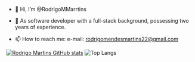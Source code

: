 - 👋 Hi, I’m @RodrigoMMarrtins
- 👀 As software developer with a full-stack background, possessing two years of experience.

- 📫 How to reach me: e-mail: rodrigomendesmartins22@gmail.com

[![Rodrigo Martins GitHub stats](https://github-readme-stats.vercel.app/api?username=RodrigoMMarrtins&theme=radical)](https://github.com/anuraghazra/github-readme-stats) ![Top Langs](https://github-readme-stats.vercel.app/api/top-langs/?username=RodrigoMMarrtins&layout=compact)

